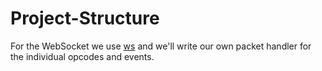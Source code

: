# Project-Structure

For the WebSocket we use [ws](https://www.npmjs.com/package/ws) and we'll write our own packet handler for the individual opcodes and events.

